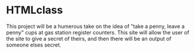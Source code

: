 # HTMLclass
This project will be a humerous take on the idea of "take a penny, leave a penny" cups at gas station register counters. This site will allow the user of the site to give a secret of theirs, and then there will be an output of someone elses secret.